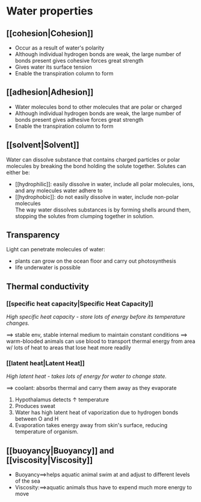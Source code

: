 # Water properties
## [[cohesion|Cohesion]]
* Occur as a result of water's polarity
* Although individual hydrogen bonds are weak, the large number of bonds present gives cohesive forces great strength
* Gives water its surface tension
* Enable the transpiration column to form
## [[adhesion|Adhesion]]
* Water molecules bond to other molecules that are polar or charged
* Although individual hydrogen bonds are weak, the large number of bonds present gives adhesive forces great strength
* Enable the transpiration column to form
## [[solvent|Solvent]]
Water can dissolve substance that contains charged particles or polar molecules by breaking the bond holding the solute together. Solutes can either be:
* [[hydrophilic]]: easily dissolve in water, include all polar molecules, ions, and any molecules water adhere to
* [[hydrophobic]]: do not easily dissolve in water, include non-polar molecules  
The way water dissolves substances is by forming shells around them, stopping the solutes from clumping together in solution.
## Transparency
Light can penetrate molecules of water:
- plants can grow on the ocean floor and carry out photosynthesis
- life underwater is possible
## Thermal conductivity
### [[specific heat capacity|Specific Heat Capacity]]
*High specific heat capacity - store lots of energy before its temperature changes.*

$\implies$ stable env, stable internal medium to maintain constant conditions
$\implies$ warm-blooded animals can use blood to transport thermal energy from area w/ lots of heat to areas that lose heat more readily
### [[latent heat|Latent Heat]]
*High latent heat - takes lots of energy for water to change state.* 

$\implies$ coolant: absorbs thermal and carry them away as they evaporate
1. Hypothalamus detects $\uparrow$ temperature
2. Produces sweat
3. Water has high latent heat of vaporization due to hydrogen bonds between O and H
4. Evaporation takes energy away from skin's surface, reducing temperature of organism.
## [[buoyancy|Buoyancy]] and [[viscosity|Viscosity]]
- Buoyancy$\implies$helps aquatic animal swim at and adjust to different levels of the sea
- Viscosity:$\implies$aquatic animals thus have to expend much more energy to move